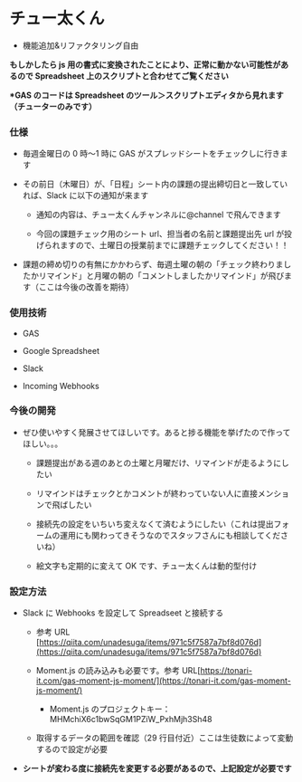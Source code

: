 # チュー太くん

- 機能追加&リファクタリング自由

**もしかしたら js 用の書式に変換されたことにより、正常に動かない可能性があるので Spreadsheet 上のスクリプトと合わせてご覧ください**

**\*GAS のコードは Spreadsheet のツール＞スクリプトエディタから見れます（チューターのみです）**

### 仕様

- 毎週金曜日の 0 時〜1 時に GAS がスプレッドシートをチェックしに行きます

- その前日（木曜日）が、「日程」シート内の課題の提出締切日と一致していれば、Slack に以下の通知が来ます

  - 通知の内容は、チュー太くんチャンネルに@channel で飛んできます

  - 今回の課題チェック用のシート url、担当者の名前と課題提出先 url が投げられますので、土曜日の授業前までに課題チェックしてください！！

- 課題の締め切りの有無にかかわらず、毎週土曜の朝の「チェック終わりましたかリマインド」と月曜の朝の「コメントしましたかリマインド」が飛びます（ここは今後の改善を期待）

### 使用技術

- GAS

- Google Spreadsheet

- Slack

- Incoming Webhooks

### 今後の開発

- ぜひ使いやすく発展させてほしいです。あると捗る機能を挙げたので作ってほしい。。。

  - 課題提出がある週のあとの土曜と月曜だけ、リマインドが走るようにしたい

  - リマインドはチェックとかコメントが終わっていない人に直接メンションで飛ばしたい

  - 接続先の設定をいちいち変えなくて済むようにしたい（これは提出フォームの運用にも関わってきそうなのでスタッフさんにも相談してくださいね）

  - 絵文字も定期的に変えて OK です、チュー太くんは動的型付け

### 設定方法

- Slack に Webhooks を設定して Spreadseet と接続する

  - 参考 URL [https://qiita.com/unadesuga/items/971c5f7587a7bf8d076d](https://qiita.com/unadesuga/items/971c5f7587a7bf8d076d)

  - Moment.js の読み込みも必要です。参考 URL[https://tonari-it.com/gas-moment-js-moment/](https://tonari-it.com/gas-moment-js-moment/)

    - Moment.js のプロジェクトキー：　 MHMchiX6c1bwSqGM1PZiW_PxhMjh3Sh48

  - 取得するデータの範囲を確認（29 行目付近）ここは生徒数によって変動するので設定が必要

- **シートが変わる度に接続先を変更する必要があるので、上記設定が必要です**
